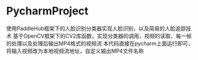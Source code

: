 # PycharmProject
使用PaddleHub框架下的人脸识别分类器实现人脸识别，以及简易的人脸追踪技术
基于OpenCV框架下的CV2库函数，实现分类器的调用，视频的读取，每一帧的处理以及处理后输出MP4格式的视频流
本代码直接在pycharm上面运行即可，将输入视频改为本地视频流地址，自定义输出MP4文件名称
